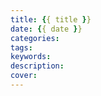 ```yaml
---
title: {{ title }}
date: {{ date }}
categories:
tags:
keywords: 
description: 
cover: 
---
```

<!-- 
title	【必需】文章标题
date	【必需】文章创建日期
abbrlink  【必需】不需要写, 会自动生成
updated	【可选】文章更新日期
tags	【可选】文章标籤
categories	【可选】文章分类
keywords	【可选】文章关键字
description	【可选】文章描述
top_img	【可选】文章顶部图片
cover	【可选】文章缩略图(如果没有设置top_img,文章页顶部将显示缩略图，可设为false/图片地址/留空)
comments	【可选】显示文章评论模块(默认 true)
toc	【可选】显示文章TOC(默认为设置中toc的enable配置)
toc_number	【可选】显示toc_number(默认为设置中toc的number配置)
copyright	【可选】显示文章版权模块(默认为设置中post_copyright的enable配置)
copyright_author	【可选】文章版权模块的文章作者
copyright_author_href	【可选】文章版权模块的文章作者链接
copyright_url	【可选】文章版权模块的文章连结链接
copyright_info	【可选】文章版权模块的版权声明文字
mathjax	【可选】显示mathjax(当设置mathjax的per_page: false时，才需要配置，默认 false)
katex	【可选】显示katex(当设置katex的per_page: false时，才需要配置，默认 false)
aplayer	【可选】在需要的页面加载aplayer的js和css,请参考文章下面的音乐 配置
highlight_shrink	【可选】配置代码框是否展开(true/false)(默认为设置中highlight_shrink的配置)
aside	【可选】显示侧边栏 (默认 true) 
top 【可选】 置顶 数字越大越靠前
-->